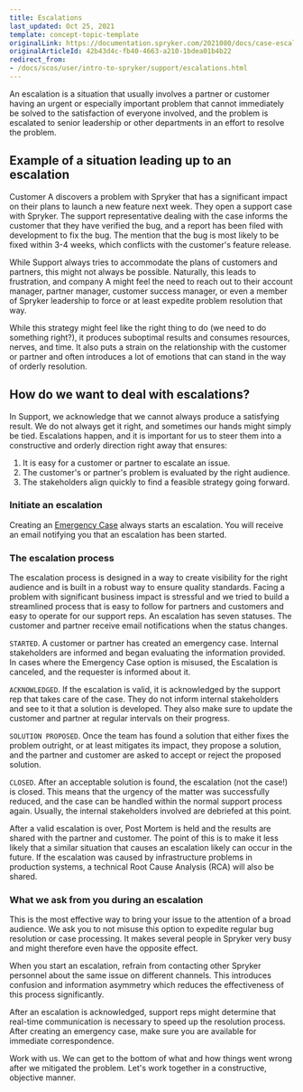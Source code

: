 ```yaml
---
title: Escalations
last_updated: Oct 25, 2021
template: concept-topic-template
originalLink: https://documentation.spryker.com/2021080/docs/case-escalation
originalArticleId: 42b43d4c-fb40-4663-a210-1bdea01b4b22
redirect_from:
- /docs/scos/user/intro-to-spryker/support/escalations.html
---
```


An escalation is a situation that usually involves a partner or customer having an urgent or especially important problem that cannot immediately be solved to the satisfaction of everyone involved, and the problem is escalated to senior leadership or other departments in an effort to resolve the problem.

## Example of a situation leading up to an escalation

Customer A discovers a problem with Spryker that has a significant impact on their plans to launch a new feature next week. They open a support case with Spryker. The support representative dealing with the case informs the customer that they have verified the bug, and a report has been filed with development to fix the bug. The mention that the bug is most likely to be fixed within 3-4 weeks, which conflicts with the customer's feature release.

While Support always tries to accommodate the plans of customers and partners, this might not always be possible. Naturally, this leads to frustration, and company A might feel the need to reach out to their account manager, partner manager, customer success manager, or even a member of Spryker leadership to force or at least expedite problem resolution that way.

While this strategy might feel like the right thing to do (we need to do something right?), it produces suboptimal results and consumes resources, nerves, and time. It also puts a strain on the relationship with the customer or partner and often introduces a lot of emotions that can stand in the way of orderly resolution.

## How do we want to deal with escalations?

In Support, we acknowledge that we cannot always produce a satisfying result. We do not always get it right, and sometimes our hands might simply be tied. Escalations happen, and it is important for us to steer them into a constructive and orderly direction right away that ensures:
1. It is easy for a customer or partner to escalate an issue.
2. The customer's or partner's problem is evaluated by the right audience.
3. The stakeholders align quickly to find a feasible strategy going forward.

### Initiate an escalation

Creating an [Emergency Case](/docs/scos/user/intro-to-spryker/support/how-to-use-the-support-portal.html#emergencies) always starts an escalation. You will receive an email notifying you that an escalation has been started.

### The escalation process

The escalation process is designed in a way to create visibility for the right audience and is built in a robust way to ensure quality standards. Facing a problem with significant business impact is stressful and we tried to build a streamlined process that is easy to follow for partners and customers and easy to operate for our support reps. An escalation has seven statuses. The customer and partner receive email notifications when the status changes.

`STARTED`. A customer or partner has created an emergency case. Internal stakeholders are informed and began evaluating the information provided. In cases where the Emergency Case option is misused, the Escalation is canceled, and the requester is informed about it.

`ACKNOWLEDGED`. If the escalation is valid, it is acknowledged by the support rep that takes care of the case. They do not inform internal stakeholders and see to it that a solution is developed. They also make sure to update the customer and partner at regular intervals on their progress.

`SOLUTION PROPOSED`. Once the team has found a solution that either fixes the problem outright, or at least mitigates its impact, they propose a solution, and the partner and customer are asked to accept or reject the proposed solution.

`CLOSED`. After an acceptable solution is found, the escalation (not the case!) is closed. This means that the urgency of the matter was successfully reduced, and the case can be handled within the normal support process again. Usually, the internal stakeholders involved are debriefed at this point.

After a valid escalation is over, Post Mortem is held and the results are shared with the partner and customer. The point of this is to make it less likely that a similar situation that causes an escalation likely can occur in the future. If the escalation was caused by infrastructure problems in production systems, a technical Root Cause Analysis (RCA) will also be shared.

### What we ask from you during an escalation

This is the most effective way to bring your issue to the attention of a broad audience. We ask you to not misuse this option to expedite regular bug resolution or case processing. It makes several people in Spryker very busy and might therefore even have the opposite effect.

When you start an escalation, refrain from contacting other Spryker personnel about the same issue on different channels. This introduces confusion and information asymmetry which reduces the effectiveness of this process significantly.

After an escalation is acknowledged, support reps might determine that real-time communication is necessary to speed up the resolution process. After creating an emergency case, make sure you are available for immediate correspondence.

Work with us. We can get to the bottom of what and how things went wrong after we mitigated the problem. Let's work together in a constructive, objective manner.
